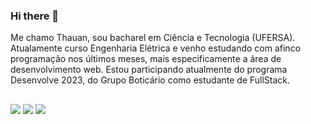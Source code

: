 ### Hi there 👋


Me chamo Thauan, sou bacharel em Ciência e Tecnologia (UFERSA). Atualamente curso  Engenharia Elétrica  e venho estudando com afinco programação nos últimos meses,  mais especificamente a área de desenvolvimento web. Estou participando atualmente do programa Desenvolve 2023, do Grupo Boticário como estudante de FullStack.
##

   <a align="center" href="https://instagram.com/thauannf" target="_blank"><img src="https://img.shields.io/badge/Instagram-E4405F?style=for-the-badge&logo=instagram&logoColor=white" target="_blank"></a>
    <a href = "mailto:thauanfonseca20@gmail.com"><img src="https://img.shields.io/badge/-Gmail-%23333?style=for-the-badge&logo=gmail&logoColor=white" alvo ="_blank"></a>
    <a href="https://www.linkedin.com/in/thauanfonseca" target="_blank"><img src="https://img.shields.io/badge/LinkedIn-0077B5?style=for-the-badge&logo=linkedin&logoColor=white/" target="_blank"></a>

<!--
**Thauan-Fonseca/Thauan-Fonseca** is a ✨ _special_ ✨ repository because its `README.md` (this file) appears on your GitHub profile.

Here are some ideas to get you started:

- 🔭 I’m currently working on ...
- 🌱 I’m currently learning ...
- 👯 I’m looking to collaborate on ...
- 🤔 I’m looking for help with ...
- 💬 Ask me about ...
- 📫 How to reach me: ...
- 😄 Pronouns: ...
- ⚡ Fun fact: ...
-->
